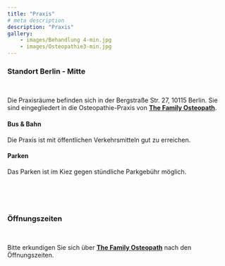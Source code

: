 ```yaml
---
title: "Praxis"
# meta description
description: "Praxis"
gallery: 
    - images/Behandlung 4-min.jpg
    - images/Osteopathie3-min.jpg
---
```


### Standort Berlin - Mitte
<br>

Die Praxisräume befinden sich in der Bergstraße Str. 27, 10115 Berlin. Sie sind eingegliedert in die Osteopathie-Praxis von **[The Family Osteopath](https://the-family-osteopath.de "The Family Osteopath")**. 


#### Bus & Bahn
Die Praxis ist mit öffentlichen Verkehrsmitteln gut zu erreichen.   

#### Parken  
Das Parken ist im Kiez gegen stündliche Parkgebühr möglich.

<br>
<br>
<br>


### Öffnungszeiten
<br>

Bitte erkundigen Sie sich über **[The Family Osteopath](https://the-family-osteopath.de "The Family Osteopath")** nach den Öffnungszeiten.

<br>
